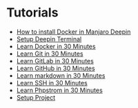 Tutorials
=========

* [How to install Docker in Manjaro Deepin](how-to-install-docker-in-manjaro-deepin.md)
* [Setup Deepin Terminal](setup-deepin-terminal.md)
* [Learn Docker in 30 Minutes](learn-docker-in-30-minutes.md)
* [Learn Git in 30 Minutes](learn-git-in-30-minutes.md)
* [Learn GitLab in 30 Minutes](learn-gitlab-in-30-minutes.md)
* [Learn GitHub in 30 Minutes](learn-github-in-30-minutes.md)
* [Learn markdown in 30 Minutes](learn-markdown-in-30-minutes.md)
* [Learn SSH in 30 Minutes](learn-ssh-in-30-minutes.md)
* [Learn Phpstrom in 30 Minutes](learn-phpstrom-in-30-minutes.md)
* [Setup Project](setup-project.md)

  